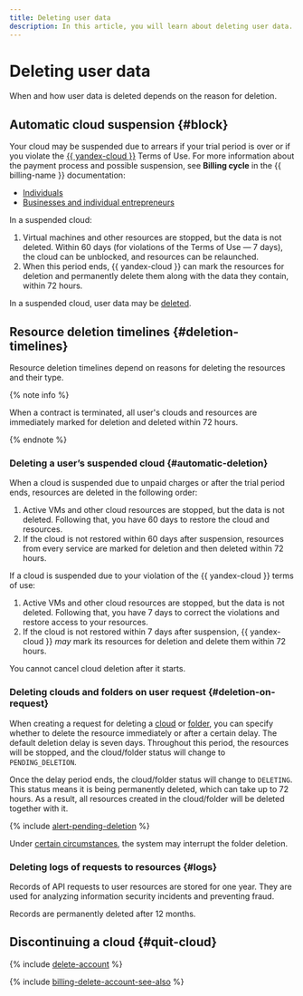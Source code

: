 ```yaml
---
title: Deleting user data
description: In this article, you will learn about deleting user data.
---
```


# Deleting user data

When and how user data is deleted depends on the reason for deletion.

## Automatic cloud suspension {#block}

Your cloud may be suspended due to arrears if your trial period is over or if you violate the [{{ yandex-cloud }}](https://yandex.ru/legal/cloud_termsofuse/?lang=en) Terms of Use. For more information about the payment process and possible suspension, see **Billing cycle** in the {{ billing-name }} documentation:
* [Individuals](../../billing/payment/billing-cycle-individual.md)
* [Businesses and individual entrepreneurs](../../billing/payment/billing-cycle-business.md)

In a suspended cloud:

1. Virtual machines and other resources are stopped, but the data is not deleted. Within 60 days (for violations of the Terms of Use — 7 days), the cloud can be unblocked, and resources can be relaunched.
1. When this period ends, {{ yandex-cloud }} can mark the resources for deletion and permanently delete them along with the data they contain, within 72 hours.

In a suspended cloud, user data may be [deleted](#automatic-deletion).


## Resource deletion timelines {#deletion-timelines}

Resource deletion timelines depend on reasons for deleting the resources and their type.

{% note info %}

When a contract is terminated, all user's clouds and resources are immediately marked for deletion and deleted within 72 hours.

{% endnote %}

### Deleting a user’s suspended cloud {#automatic-deletion}

When a cloud is suspended due to unpaid charges or after the trial period ends, resources are deleted in the following order:

1. Active VMs and other cloud resources are stopped, but the data is not deleted. Following that, you have 60 days to restore the cloud and resources.
1. If the cloud is not restored within 60 days after suspension, resources from every service are marked for deletion and then deleted within 72 hours.

If a cloud is suspended due to your violation of the {{ yandex-cloud }} terms of use:

1. Active VMs and other cloud resources are stopped, but the data is not deleted. Following that, you have 7 days to correct the violations and restore access to your resources.
1. If the cloud is not restored within 7 days after suspension, {{ yandex-cloud }} _may_ mark its resources for deletion and delete them within 72 hours.

You cannot cancel cloud deletion after it starts.

### Deleting clouds and folders on user request {#deletion-on-request}

When creating a request for deleting a [cloud](../../resource-manager/operations/cloud/delete.md) or [folder](../../resource-manager/operations/folder/delete.md), you can specify whether to delete the resource immediately or after a certain delay. The default deletion delay is seven days. Throughout this period, the resources will be stopped, and the cloud/folder status will change to `PENDING_DELETION`.

Once the delay period ends, the cloud/folder status will change to `DELETING`. This status means it is being permanently deleted, which can take up to 72 hours. As a result, all resources created in the cloud/folder will be deleted together with it.

{% include [alert-pending-deletion](../../_includes/resource-manager/alert-pending-deletion.md) %}

Under [certain circumstances](../../resource-manager/concepts/resources-hierarchy.md#inability-to-delete), the system may interrupt the folder deletion.

### Deleting logs of requests to resources {#logs}

Records of API requests to user resources are stored for one year. They are used for analyzing information security incidents and preventing fraud.

Records are permanently deleted after 12 months.

## Discontinuing a cloud {#quit-cloud}

{% include [delete-account](../../_includes/billing/billing-delete-account.md) %}

{% include [billing-delete-account-see-also](../../_includes/billing/billing-delete-account-see-also.md) %}
